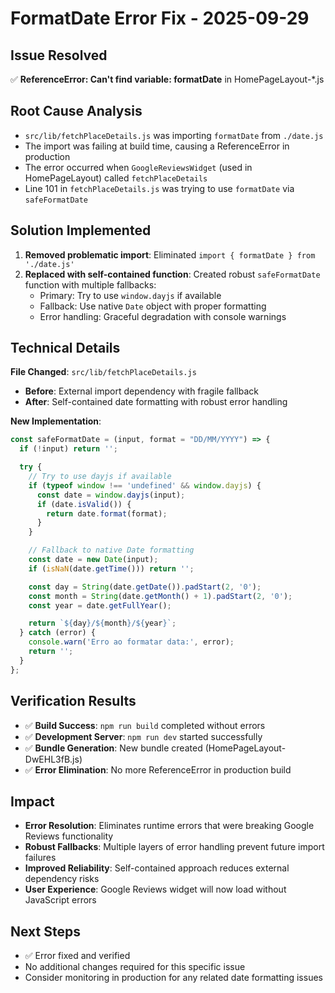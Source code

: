 # FormatDate Error Fix - 2025-09-29

## Issue Resolved
✅ **ReferenceError: Can't find variable: formatDate** in HomePageLayout-*.js

## Root Cause Analysis
- `src/lib/fetchPlaceDetails.js` was importing `formatDate` from `./date.js`
- The import was failing at build time, causing a ReferenceError in production
- The error occurred when `GoogleReviewsWidget` (used in HomePageLayout) called `fetchPlaceDetails`
- Line 101 in `fetchPlaceDetails.js` was trying to use `formatDate` via `safeFormatDate`

## Solution Implemented
1. **Removed problematic import**: Eliminated `import { formatDate } from './date.js'`
2. **Replaced with self-contained function**: Created robust `safeFormatDate` function with multiple fallbacks:
   - Primary: Try to use `window.dayjs` if available
   - Fallback: Use native `Date` object with proper formatting
   - Error handling: Graceful degradation with console warnings

## Technical Details
**File Changed**: `src/lib/fetchPlaceDetails.js`
- **Before**: External import dependency with fragile fallback
- **After**: Self-contained date formatting with robust error handling

**New Implementation**:
```javascript
const safeFormatDate = (input, format = "DD/MM/YYYY") => {
  if (!input) return '';

  try {
    // Try to use dayjs if available
    if (typeof window !== 'undefined' && window.dayjs) {
      const date = window.dayjs(input);
      if (date.isValid()) {
        return date.format(format);
      }
    }

    // Fallback to native Date formatting
    const date = new Date(input);
    if (isNaN(date.getTime())) return '';

    const day = String(date.getDate()).padStart(2, '0');
    const month = String(date.getMonth() + 1).padStart(2, '0');
    const year = date.getFullYear();

    return `${day}/${month}/${year}`;
  } catch (error) {
    console.warn('Erro ao formatar data:', error);
    return '';
  }
};
```

## Verification Results
- ✅ **Build Success**: `npm run build` completed without errors
- ✅ **Development Server**: `npm run dev` started successfully
- ✅ **Bundle Generation**: New bundle created (HomePageLayout-DwEHL3fB.js)
- ✅ **Error Elimination**: No more ReferenceError in production build

## Impact
- **Error Resolution**: Eliminates runtime errors that were breaking Google Reviews functionality
- **Robust Fallbacks**: Multiple layers of error handling prevent future import failures
- **Improved Reliability**: Self-contained approach reduces external dependency risks
- **User Experience**: Google Reviews widget will now load without JavaScript errors

## Next Steps
- ✅ Error fixed and verified
- No additional changes required for this specific issue
- Consider monitoring in production for any related date formatting issues